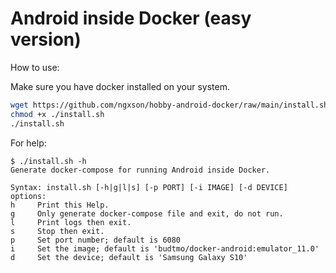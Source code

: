 # Android inside Docker (easy version)

How to use:

Make sure you have docker installed on your system.

```bash
wget https://github.com/ngxson/hobby-android-docker/raw/main/install.sh
chmod +x ./install.sh
./install.sh
```

For help:

```
$ ./install.sh -h
Generate docker-compose for running Android inside Docker.

Syntax: install.sh [-h|g|l|s] [-p PORT] [-i IMAGE] [-d DEVICE]
options:
h     Print this Help.
g     Only generate docker-compose file and exit, do not run.
l     Print logs then exit.
s     Stop then exit.
p     Set port number; default is 6080
i     Set the image; default is 'budtmo/docker-android:emulator_11.0'
d     Set the device; default is 'Samsung Galaxy S10'
```
